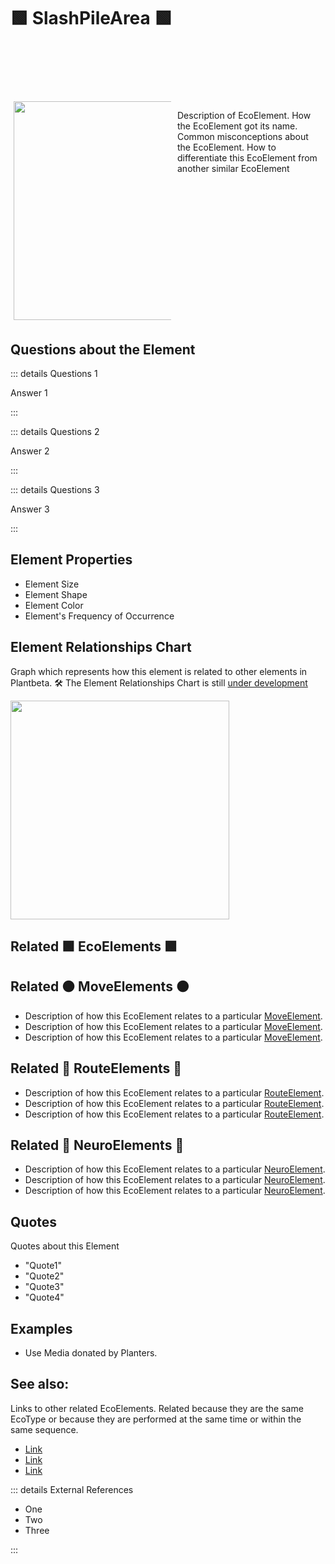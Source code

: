 # 🟩  <envi>SlashPileArea </envi>🟩


<div style="display: flex; width: %100; margin-top: 100px;">
    <div style="margin: 5px; width: 50%">
        <img height="350" width="350" src="/Eco/EcoImage.png"/>
    </div>
    <div style="margin: 5px; width: 50%">
        <p >Description of <envi>EcoElement</envi>. How the <envi>EcoElement </envi>got its name. Common misconceptions about the <envi>EcoElement</envi>. How to differentiate this <envi>EcoElement </envi>from another similar EcoElement</p>
    </div>
</div>

## Questions about the Element

::: details Questions 1

Answer 1

:::

::: details Questions 2

Answer 2

:::

::: details Questions 3

Answer 3

:::

## Element Properties

- Element Size
- Element Shape
- Element Color
- Element's Frequency of Occurrence

## Element Relationships Chart

Graph which represents how this element is related to other elements in Plantbeta. 
🛠 The Element Relationships Chart is still [under development](/development/ElementRelationshipDiagram)


<img height="350" width="350" src="/DirectedGraph_UndirectedGraph.png"/>

## Related 🟩 <envi>EcoElements </envi>🟩

## Related 🟠 <move>MoveElements </move>🟠
- Description of how this <envi>EcoElement </envi>relates to a particular [<move>MoveElement</move>](/reference/Move/MoveOverview).
- Description of how this <envi>EcoElement </envi>relates to a particular [<move>MoveElement</move>](/reference/Move/MoveOverview).
- Description of how this <envi>EcoElement </envi>relates to a particular [<move>MoveElement</move>](/reference/Move/MoveOverview).


## Related 🔺 <route>RouteElements </route>🔺
- Description of how this <envi>EcoElement </envi>relates to a particular [<route>RouteElement</route>](/reference/Route/RouteOverview).
- Description of how this <envi>EcoElement </envi>relates to a particular [<route>RouteElement</route>](/reference/Route/RouteOverview).
- Description of how this <envi>EcoElement </envi>relates to a particular [<route>RouteElement</route>](/reference/Route/RouteOverview).

## Related 💜 <neuro>NeuroElements</neuro> 💜
- Description of how this <envi>EcoElement </envi>relates to a particular [<neuro>NeuroElement</neuro>](/reference/Neuro/NeuroOverview).
- Description of how this <envi>EcoElement </envi>relates to a particular [<neuro>NeuroElement</neuro>](/reference/Neuro/NeuroOverview).
- Description of how this <envi>EcoElement </envi>relates to a particular [<neuro>NeuroElement</neuro>](/reference/Neuro/NeuroOverview).


## Quotes

Quotes about this Element

- "Quote1"
- "Quote2"
- "Quote3"
- "Quote4"

## Examples

- Use Media donated by Planters. 

## See also:

Links to other related EcoElements. Related because they are the same EcoType or because they are performed at the same time or within the same sequence. 

- [Link]()
- [Link]()
- [Link]()

::: details External References

- One
- Two
- Three

:::


